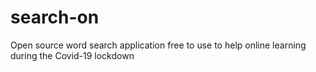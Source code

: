 # search-on

Open source word search application free to use to help online learning during the Covid-19 lockdown
